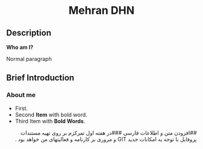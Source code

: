 ﻿<h1 align="center">Mehran DHN</h1>

## Description

**Who am I?**

Normal paragraph

## Brief Introduction

### About me

- First.
- Second **Item** with bold word.
- Third Item with **Bold Words**.

<div dir="rtl">
##افزودن متن و اطلاعات فارسی
###در هفته اول تمرکزم بر روی تهيه مستندات پروفايل با توجه به امکانات جديد GIT و مروری بر کارنامه و فعاليتهای من خواهد بود . 
</div>